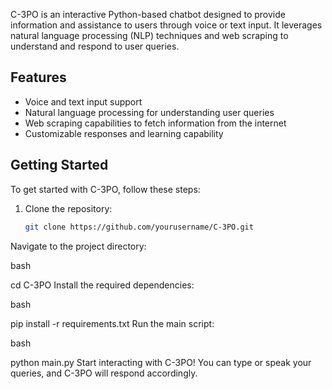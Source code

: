 C-3PO is an interactive Python-based chatbot designed to provide information and assistance to users through voice or text input. It leverages natural language processing (NLP) techniques and web scraping to understand and respond to user queries.

## Features

- Voice and text input support
- Natural language processing for understanding user queries
- Web scraping capabilities to fetch information from the internet
- Customizable responses and learning capability

## Getting Started

To get started with C-3PO, follow these steps:

1. Clone the repository:

   ```bash
   git clone https://github.com/yourusername/C-3PO.git
Navigate to the project directory:

bash

cd C-3PO
Install the required dependencies:

bash

pip install -r requirements.txt
Run the main script:

bash

python main.py
Start interacting with C-3PO! You can type or speak your queries, and C-3PO will respond accordingly.

